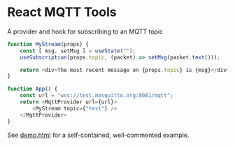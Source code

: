React MQTT Tools
================

A provider and hook for subscribing to an MQTT topic

```ts
function MyStream(props) {
	const [ msg, setMsg ] = useState("");
	useSubscription(props.topic, (packet) => setMsg(packet.text()));

	return <div>The most recent message on {props.topic} is {msg}</div>;
}

function App() {
	const url = "wss://test.mosquitto.org:8081/mqtt";
	return <MqttProvider url={url}>
		<MyStream topic={"test"} />
	</MqttProvider>
}
```

See [demo.html](demo.html) for a self-contained, well-commented example.

